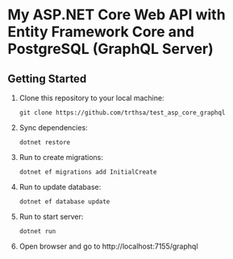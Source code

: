 # My ASP.NET Core Web API with Entity Framework Core and PostgreSQL (GraphQL Server)

## Getting Started

1. Clone this repository to your local machine:

   ```shell
   git clone https://github.com/trthsa/test_asp_core_graphql
   ```

2. Sync dependencies:

   ```shell
   dotnet restore
   ```

3. Run to create migrations:

   ```shell
   dotnet ef migrations add InitialCreate
   ```

4. Run to update database:

   ```shell
   dotnet ef database update
   ```

5. Run to start server:

   ```shell
   dotnet run
   ```

6. Open browser and go to http://localhost:7155/graphql
